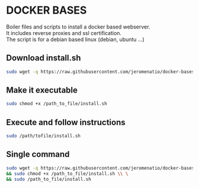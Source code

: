 # DOCKER BASES
Boiler files and scripts to install a docker based webserver.\
It includes reverse proxies and ssl certification.\
The script is for a debian based linux (debian, ubuntu ...)

## Download install.sh
```bash
sudo wget -q https://raw.githubusercontent.com/jeromenatio/docker-bases/main/install.sh -O /path_to_file/install.sh
```

## Make it executable
```bash
sudo chmod +x /path_to_file/install.sh
```

## Execute and follow instructions
```bash
sudo /path/tofile/install.sh
```

## Single command
```bash
sudo wget -q https://raw.githubusercontent.com/jeromenatio/docker-bases/main/install.sh -O /path_to_file/install.sh \\ \
&& sudo chmod +x /path_to_file/install.sh \\ \
&& sudo /path_to_file/install.sh
```
